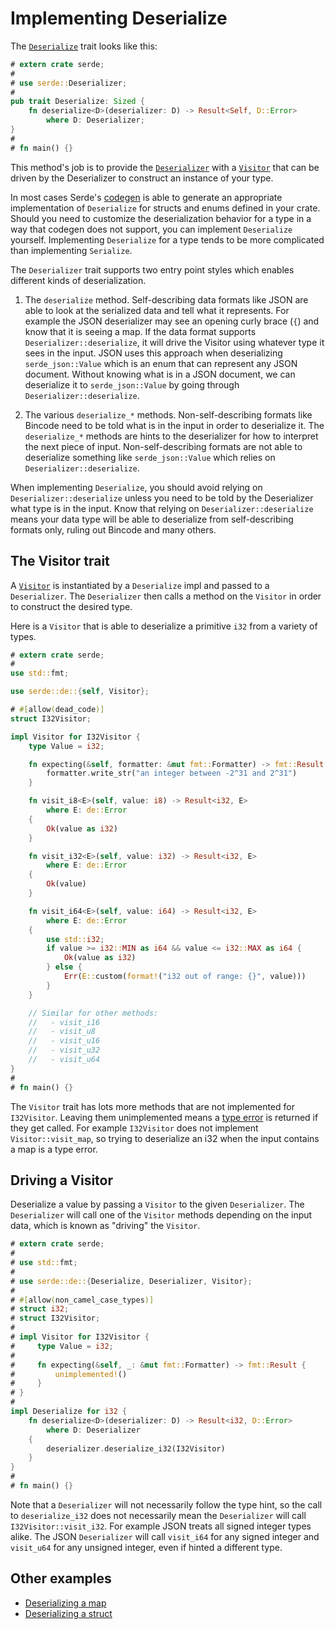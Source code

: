 # Implementing Deserialize

The [`Deserialize`](https://docs.serde.rs/serde/de/trait.Deserialize.html) trait
looks like this:

```rust
# extern crate serde;
#
# use serde::Deserializer;
#
pub trait Deserialize: Sized {
    fn deserialize<D>(deserializer: D) -> Result<Self, D::Error>
        where D: Deserializer;
}
#
# fn main() {}
```

This method's job is to provide the
[`Deserializer`](https://docs.serde.rs/serde/de/trait.Deserializer.html) with a
[`Visitor`](https://docs.serde.rs/serde/de/trait.Visitor.html) that can be
driven by the Deserializer to construct an instance of your type.

In most cases Serde's [codegen](codegen.md) is able to generate an appropriate
implementation of `Deserialize` for structs and enums defined in your crate.
Should you need to customize the deserialization behavior for a type in a way
that codegen does not support, you can implement `Deserialize` yourself.
Implementing `Deserialize` for a type tends to be more complicated than
implementing `Serialize`.

The `Deserializer` trait supports two entry point styles which enables different
kinds of deserialization.

1. The `deserialize` method. Self-describing data formats like JSON are able to
   look at the serialized data and tell what it represents. For example the JSON
   deserializer may see an opening curly brace (`{`) and know that it is seeing
   a map. If the data format supports `Deserializer::deserialize`, it will drive
   the Visitor using whatever type it sees in the input. JSON uses this approach
   when deserializing `serde_json::Value` which is an enum that can represent
   any JSON document. Without knowing what is in a JSON document, we can
   deserialize it to `serde_json::Value` by going through
   `Deserializer::deserialize`.

2. The various `deserialize_*` methods. Non-self-describing formats like Bincode
   need to be told what is in the input in order to deserialize it. The
   `deserialize_*` methods are hints to the deserializer for how to interpret
   the next piece of input. Non-self-describing formats are not able to
   deserialize something like `serde_json::Value` which relies on
   `Deserializer::deserialize`.

When implementing `Deserialize`, you should avoid relying on
`Deserializer::deserialize` unless you need to be told by the Deserializer what
type is in the input. Know that relying on `Deserializer::deserialize` means
your data type will be able to deserialize from self-describing formats only,
ruling out Bincode and many others.

## The Visitor trait

A [`Visitor`](https://docs.serde.rs/serde/de/trait.Visitor.html) is instantiated
by a `Deserialize` impl and passed to a `Deserializer`. The `Deserializer` then
calls a method on the `Visitor` in order to construct the desired type.

Here is a `Visitor` that is able to deserialize a primitive `i32` from a variety
of types.

```rust
# extern crate serde;
#
use std::fmt;

use serde::de::{self, Visitor};

# #[allow(dead_code)]
struct I32Visitor;

impl Visitor for I32Visitor {
    type Value = i32;

    fn expecting(&self, formatter: &mut fmt::Formatter) -> fmt::Result {
        formatter.write_str("an integer between -2^31 and 2^31")
    }

    fn visit_i8<E>(self, value: i8) -> Result<i32, E>
        where E: de::Error
    {
        Ok(value as i32)
    }

    fn visit_i32<E>(self, value: i32) -> Result<i32, E>
        where E: de::Error
    {
        Ok(value)
    }

    fn visit_i64<E>(self, value: i64) -> Result<i32, E>
        where E: de::Error
    {
        use std::i32;
        if value >= i32::MIN as i64 && value <= i32::MAX as i64 {
            Ok(value as i32)
        } else {
            Err(E::custom(format!("i32 out of range: {}", value)))
        }
    }

    // Similar for other methods:
    //   - visit_i16
    //   - visit_u8
    //   - visit_u16
    //   - visit_u32
    //   - visit_u64
}
#
# fn main() {}
```

The `Visitor` trait has lots more methods that are not implemented for
`I32Visitor`. Leaving them unimplemented means a [type
error](https://docs.serde.rs/serde/de/trait.Error.html#method.invalid_type) is
returned if they get called. For example `I32Visitor` does not implement
`Visitor::visit_map`, so trying to deserialize an i32 when the input contains a
map is a type error.

## Driving a Visitor

Deserialize a value by passing a `Visitor` to the given `Deserializer`. The
`Deserializer` will call one of the `Visitor` methods depending on the input
data, which is known as "driving" the `Visitor`.

```rust
# extern crate serde;
#
# use std::fmt;
#
# use serde::de::{Deserialize, Deserializer, Visitor};
#
# #[allow(non_camel_case_types)]
# struct i32;
# struct I32Visitor;
#
# impl Visitor for I32Visitor {
#     type Value = i32;
#
#     fn expecting(&self, _: &mut fmt::Formatter) -> fmt::Result {
#         unimplemented!()
#     }
# }
#
impl Deserialize for i32 {
    fn deserialize<D>(deserializer: D) -> Result<i32, D::Error>
        where D: Deserializer
    {
        deserializer.deserialize_i32(I32Visitor)
    }
}
#
# fn main() {}
```

Note that a `Deserializer` will not necessarily follow the type hint, so the
call to `deserialize_i32` does not necessarily mean the `Deserializer` will call
`I32Visitor::visit_i32`. For example JSON treats all signed integer types alike.
The JSON `Deserializer` will call `visit_i64` for any signed integer and
`visit_u64` for any unsigned integer, even if hinted a different type.

## Other examples

- [Deserializing a map](deserialize-map.md)
- [Deserializing a struct](deserialize-struct.md)
